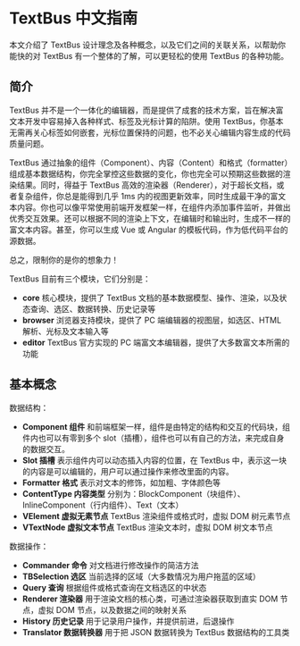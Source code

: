 TextBus 中文指南
================================

本文介绍了 TextBus 设计理念及各种概念，以及它们之间的关联关系，以帮助你能快的对 TextBus 有一个整体的了解，可以更轻松的使用 TextBus 的各种功能。


## 简介

TextBus 并不是一个一体化的编辑器，而是提供了成套的技术方案，旨在解决富文本开发中容易掉入各种样式、标签及光标计算的陷阱。使用 TextBus，你基本无需再关心标签如何嵌套，光标位置保持的问题，也不必关心编辑内容生成的代码质量问题。

TextBus 通过抽象的组件（Component）、内容（Content）和格式（formatter）组成基本数据结构，你完全掌控这些数据的变化，你也完全可以预期这些数据的渲染结果。同时，得益于 TextBus 高效的渲染器（Renderer），对于超长文档，或者复杂组件，你总是能得到几乎 1ms 内的视图更新效率，同时生成最干净的富文本内容。你也可以像平常使用前端开发框架一样，在组件内添加事件监听，并做出优秀交互效果。还可以根据不同的渲染上下文，在编辑时和输出时，生成不一样的富文本内容。甚至，你可以生成 Vue 或 Angular 的模板代码，作为低代码平台的源数据。

总之，限制你的是你的想象力！

TextBus 目前有三个模块，它们分别是：

+ **core** 核心模块，提供了 TextBus 文档的基本数据模型、操作、渲染，以及状态查询、选区、数据转换、历史记录等
+ **browser** 浏览器支持模块，提供了 PC 端编辑器的视图层，如选区、HTML 解析、光标及文本输入等
+ **editor** TextBus 官方实现的 PC 端富文本编辑器，提供了大多数富文本所需的功能


## 基本概念

数据结构：

+ **Component 组件** 和前端框架一样，组件是由特定的结构和交互的代码块，组件内也可以有零到多个 slot（插槽），组件也可以有自己的方法，来完成自身的数据交互。
+ **Slot 插槽** 表示组件内可以动态插入内容的位置，在 TextBus 中，表示这一块的内容是可以编辑的，用户可以通过操作来修改里面的内容。
+ **Formatter 格式** 表示对文本的修饰，如加粗、字体颜色等
+ **ContentType 内容类型** 分别为：BlockComponent（块组件）、InlineComponent（行内组件）、Text（文本）
+ **VElement 虚拟无素节点** TextBus 渲染组件或格式时，虚拟 DOM 树元素节点
+ **VTextNode 虚拟文本节点** TextBus 渲染文本时，虚拟 DOM 树文本节点

数据操作：

+ **Commander 命令** 对文档进行修改操作的简洁方法
+ **TBSelection 选区** 当前选择的区域（大多数情况为用户拖蓝的区域）
+ **Query 查询** 根据组件或格式查询在文档选区的中状态
+ **Renderer 渲染器** 用于渲染文档的核心类，可通过渲染器获取到直实 DOM 节点，虚拟 DOM 节点，以及数据之间的映射关系
+ **History 历史记录** 用于记录用户操作，并提供前进，后退操作
+ **Translator 数据转换器** 用于把 JSON 数据转换为 TextBus 数据结构的工具类



